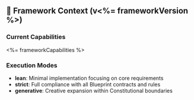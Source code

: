 <!--
@aegisFrameworkVersion: 2.5.0
@intent: Template section for agent instructions
@context: Modular content for framework instruction generation
-->

## 🎯 Framework Context (v<%= frameworkVersion %>)

### Current Capabilities

<%= frameworkCapabilities %>

### Execution Modes

- **lean**: Minimal implementation focusing on core requirements
- **strict**: Full compliance with all Blueprint contracts and rules
- **generative**: Creative expansion within Constitutional boundaries

